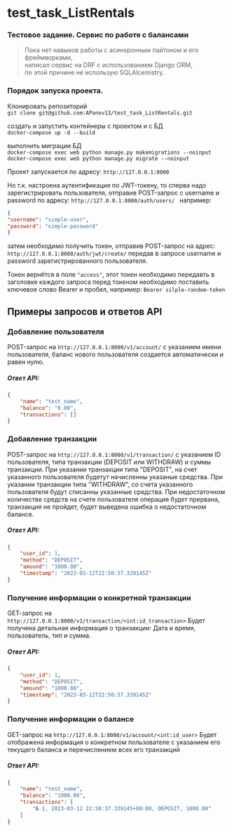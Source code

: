 # test_task_ListRentals
### Тестовое задание. Сервис по работе с балансами

> Пока нет навыков работы с асинхронным пайтоном и его фреймворками,  
> написал сервис на DRF с использованием Django ORM,   
> по этой причине не использую SQLAlcemistry.  

### Порядок запуска проекта.

Клонировать репозиторий  
`git clone git@github.com:APanov13/test_task_ListRentals.git`

создать и запустить контейнеры с проектом и с БД  
`docker-compose up -d --build`

выполнить миграции БД  
`docker-compose exec web python manage.py makemigrations --noinput`  
`docker-compose exec web python manage.py migrate --noinput`

Проект запускается по адресу: `http://127.0.0.1:8000`  

Но т.к. настроена аутентификация по JWT-токену, то сперва надо зарегистрировать пользователя, отправив POST-запрос с username и password по адресу:   `http://127.0.0.1:8000/auth/users/ `
например:  
```json
{
"username": "simple-user", 
"password": "simple-password"
}
```

затем необходимо получить токен, отправив POST-запрос на адрес: `http://127.0.0.1:8000/auth/jwt/create/` передав в запросе username и password зарегистрированного пользователя.

Токен вернётся в поле `"access"`, этот токен необходимо передавть в заголовке каждого запроса перед токеном необходимо поставить ключевое слово Bearer и пробел, например:
`Bearer silple-random-token`

## Примеры запросов и ответов API
### Добавление пользователя
POST-запрос на `http://127.0.0.1:8000/v1/account/` с указанием имени пользователя, баланс нового пользователя создается автоматически и равен нулю.
##### Ответ API:
```json
{
    "name": "test_name",
    "balance": "0.00",
    "transactions": []
}
```

### Добавление транзакции
POST-запрос на `http://127.0.0.1:8000/v1/transaction/` с указанием ID пользователя, типа транзакции (DEPOSIT или WITHDRAW) и суммы транзакции. При указании транзакции типа "DEPOSIT", на счет указанного пользователя будетут начисленны указаные средства. При указании транзакции типа "WITHDRAW", со счета указанного пользователя будут списанны указанные средства. При недостаточном количестве средств на счете пользователя операция будет прервана, транзакция не пройдет, будет выведена ошибка о недостаточном балансе.
##### Ответ API:
```json
{
    "user_id": 1,
    "method": "DEPOSIT",
    "amound": "1000.00",
    "timestamp": "2023-03-12T22:50:37.339145Z"
}
```

### Получение информации о конкретной транзакции
GEТ-запрос на `http://127.0.0.1:8000/v1/transaction/<int:id_transaction>` Будет получена детальная информация о транзакции: Дата и время, пользователь, тип и сумма.
##### Ответ API:
```json
{
    "user_id": 1,
    "method": "DEPOSIT",
    "amound": "1000.00",
    "timestamp": "2023-03-12T22:50:37.339145Z"
}
```
### Получение информации о балансе
GET-запрос на `http://127.0.0.1:8000/v1/account/<int:id_user>` Будет отображена информация о конкретном пользователе с указанием его текущего баланса и перечислением всех его транзакций
##### Ответ API:
```json
{
    "name": "test_name",
    "balance": "1000.00",
    "transactions": [
        "№ 1, 2023-03-12 22:50:37.339145+00:00, DEPOSIT, 1000.00"
    ]
}
```
